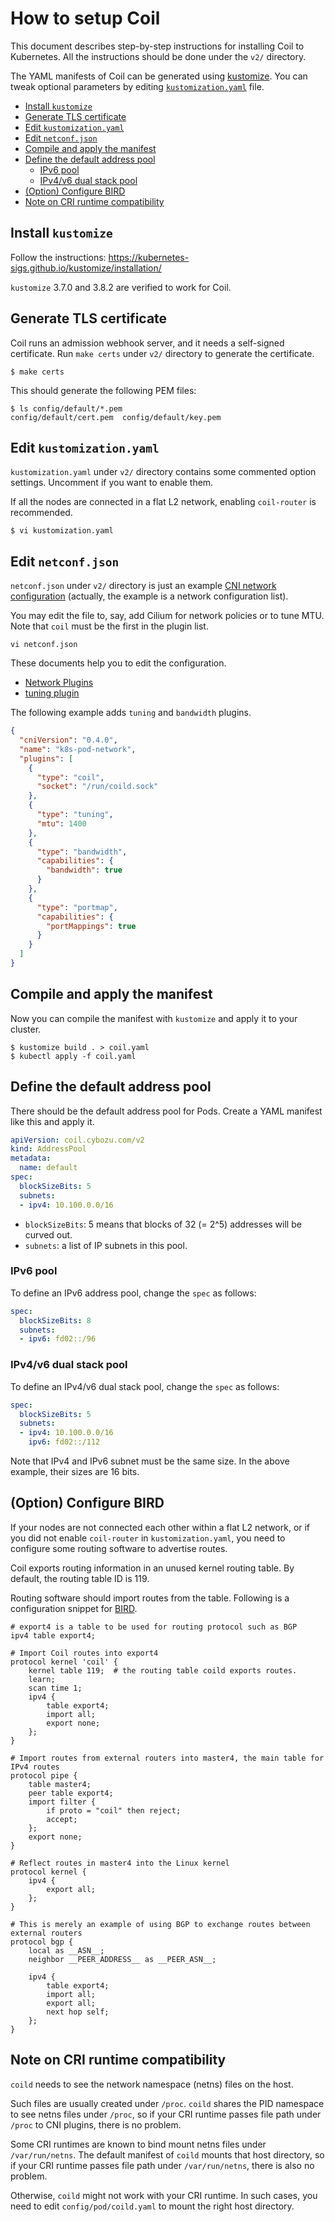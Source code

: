 How to setup Coil
=================

This document describes step-by-step instructions for installing Coil to Kubernetes.
All the instructions should be done under the `v2/` directory.

The YAML manifests of Coil can be generated using [kustomize](https://kubernetes-sigs.github.io/kustomize/).
You can tweak optional parameters by editing [`kustomization.yaml`](../v2/kustomization.yaml) file.

- [Install `kustomize`](#install-kustomize)
- [Generate TLS certificate](#generate-tls-certificate)
- [Edit `kustomization.yaml`](#edit-kustomizationyaml)
- [Edit `netconf.json`](#edit-netconfjson)
- [Compile and apply the manifest](#compile-and-apply-the-manifest)
- [Define the default address pool](#define-the-default-address-pool)
  - [IPv6 pool](#ipv6-pool)
  - [IPv4/v6 dual stack pool](#ipv4v6-dual-stack-pool)
- [(Option) Configure BIRD](#option-configure-bird)
- [Note on CRI runtime compatibility](#note-on-cri-runtime-compatibility)

## Install `kustomize`

Follow the instructions: https://kubernetes-sigs.github.io/kustomize/installation/

`kustomize` 3.7.0 and 3.8.2 are verified to work for Coil.

## Generate TLS certificate

Coil runs an admission webhook server, and it needs a self-signed certificate.
Run `make certs` under `v2/` directory to generate the certificate.

```console
$ make certs
```

This should generate the following PEM files:

```console
$ ls config/default/*.pem
config/default/cert.pem  config/default/key.pem
```

## Edit `kustomization.yaml`

`kustomization.yaml` under `v2/` directory contains some commented option settings.
Uncomment if you want to enable them.

If all the nodes are connected in a flat L2 network, enabling `coil-router` is recommended.

```console
$ vi kustomization.yaml
```

## Edit `netconf.json`

`netconf.json` under `v2/` directory is just an example [CNI network configuration][netconf]
(actually, the example is a network configuration list).

You may edit the file to, say, add Cilium for network policies or to tune MTU.
Note that `coil` must be the first in the plugin list.

```console
vi netconf.json
```

These documents help you to edit the configuration.
- [Network Plugins](https://kubernetes.io/docs/concepts/extend-kubernetes/compute-storage-net/network-plugins/#cni)
- [tuning plugin](https://github.com/containernetworking/plugins/tree/master/plugins/meta/tuning)

The following example adds `tuning` and `bandwidth` plugins.

```json
{
  "cniVersion": "0.4.0",
  "name": "k8s-pod-network",
  "plugins": [
    {
      "type": "coil",
      "socket": "/run/coild.sock"
    },
    {
      "type": "tuning",
      "mtu": 1400
    },
    {
      "type": "bandwidth",
      "capabilities": {
        "bandwidth": true
      }
    },
    {
      "type": "portmap",
      "capabilities": {
        "portMappings": true
      }
    }
  ]
}
```

## Compile and apply the manifest

Now you can compile the manifest with `kustomize` and apply it to your cluster.

```console
$ kustomize build . > coil.yaml
$ kubectl apply -f coil.yaml
```

## Define the default address pool

There should be the default address pool for Pods.
Create a YAML manifest like this and apply it.

```yaml
apiVersion: coil.cybozu.com/v2
kind: AddressPool
metadata:
  name: default
spec:
  blockSizeBits: 5
  subnets:
  - ipv4: 10.100.0.0/16
```

- `blockSizeBits`: 5 means that blocks of 32 (= 2^5) addresses will be curved out.
- `subnets`: a list of IP subnets in this pool.

### IPv6 pool

To define an IPv6 address pool, change the `spec` as follows:

```yaml
spec:
  blockSizeBits: 8
  subnets:
  - ipv6: fd02::/96
```

### IPv4/v6 dual stack pool

To define an IPv4/v6 dual stack pool, change the `spec` as follows:

```yaml
spec:
  blockSizeBits: 5
  subnets:
  - ipv4: 10.100.0.0/16
    ipv6: fd02::/112
```

Note that IPv4 and IPv6 subnet must be the same size.
In the above example, their sizes are 16 bits.

## (Option) Configure BIRD

If your nodes are not connected each other within a flat L2 network, or
if you did not enable `coil-router` in `kustomization.yaml`, you need to
configure some routing software to advertise routes.

Coil exports routing information in an unused kernel routing table.
By default, the routing table ID is 119.

Routing software should import routes from the table.  Following
is a configuration snippet for [BIRD][].

```
# export4 is a table to be used for routing protocol such as BGP
ipv4 table export4;

# Import Coil routes into export4
protocol kernel 'coil' {
    kernel table 119;  # the routing table coild exports routes.
    learn;
    scan time 1;
    ipv4 {
        table export4;
        import all;
        export none;
    };
}

# Import routes from external routers into master4, the main table for IPv4 routes
protocol pipe {
    table master4;
    peer table export4;
    import filter {
        if proto = "coil" then reject;
        accept;
    };
    export none;
}

# Reflect routes in master4 into the Linux kernel
protocol kernel {
    ipv4 {
        export all;
    };
}

# This is merely an example of using BGP to exchange routes between external routers
protocol bgp {
    local as __ASN__;
    neighbor __PEER_ADDRESS__ as __PEER_ASN__;

    ipv4 {
        table export4;
        import all;
        export all;
        next hop self;
    };
}
```

## Note on CRI runtime compatibility

`coild` needs to see the network namespace (netns) files on the host.

Such files are usually created under `/proc`.
`coild` shares the PID namespace to see netns files under `/proc`, so
if your CRI runtime passes file path under `/proc` to CNI plugins,
there is no problem.

Some CRI runtimes are known to bind mount netns files under `/var/run/netns`.
The default manifest of `coild` mounts that host directory, so if your CRI
runtime passes file path under `/var/run/netns`, there is also no problem.

Otherwise, `coild` might not work with your CRI runtime.
In such cases, you need to edit `config/pod/coild.yaml` to mount the right
host directory.

[netconf]: https://github.com/containernetworking/cni/blob/spec-v0.4.0/SPEC.md#network-configuration
[BIRD]: https://bird.network.cz/
